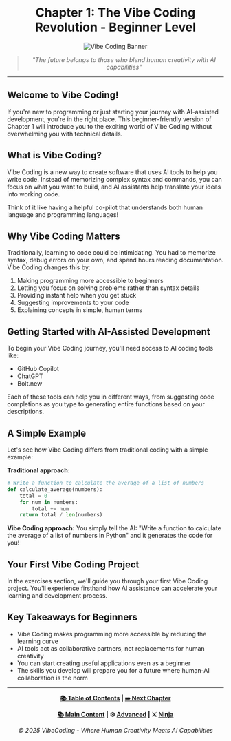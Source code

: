 <div align="center">

# Chapter 1: The Vibe Coding Revolution - Beginner Level

</div>

<div align="center">

![Vibe Coding Banner](../resources/chapter1_banner.png)

</div>

<div align="center">

> *"The future belongs to those who blend human creativity with AI capabilities"*

</div>

---

## Welcome to Vibe Coding!

If you're new to programming or just starting your journey with AI-assisted development, you're in the right place. This beginner-friendly version of Chapter 1 will introduce you to the exciting world of Vibe Coding without overwhelming you with technical details.

## What is Vibe Coding?

Vibe Coding is a new way to create software that uses AI tools to help you write code. Instead of memorizing complex syntax and commands, you can focus on what you want to build, and AI assistants help translate your ideas into working code.

Think of it like having a helpful co-pilot that understands both human language and programming languages!

## Why Vibe Coding Matters

Traditionally, learning to code could be intimidating. You had to memorize syntax, debug errors on your own, and spend hours reading documentation. Vibe Coding changes this by:

1. Making programming more accessible to beginners
2. Letting you focus on solving problems rather than syntax details
3. Providing instant help when you get stuck
4. Suggesting improvements to your code
5. Explaining concepts in simple, human terms

## Getting Started with AI-Assisted Development

To begin your Vibe Coding journey, you'll need access to AI coding tools like:

* GitHub Copilot
* ChatGPT
* Bolt.new

Each of these tools can help you in different ways, from suggesting code completions as you type to generating entire functions based on your descriptions.

## A Simple Example

Let's see how Vibe Coding differs from traditional coding with a simple example:

**Traditional approach:**
```python
# Write a function to calculate the average of a list of numbers
def calculate_average(numbers):
    total = 0
    for num in numbers:
        total += num
    return total / len(numbers)
```

**Vibe Coding approach:**
You simply tell the AI: "Write a function to calculate the average of a list of numbers in Python" and it generates the code for you!

## Your First Vibe Coding Project

In the exercises section, we'll guide you through your first Vibe Coding project. You'll experience firsthand how AI assistance can accelerate your learning and development process.

## Key Takeaways for Beginners

* Vibe Coding makes programming more accessible by reducing the learning curve
* AI tools act as collaborative partners, not replacements for human creativity
* You can start creating useful applications even as a beginner
* The skills you develop will prepare you for a future where human-AI collaboration is the norm

---

<div align="center">

**[📚 Table of Contents](../../README.md) | [➡️ Next Chapter](../Chapter_02/Chapter_02_Beginner.md)**

</div>

<div align="center">

**[📚 Main Content](./Chapter_01_Main.md) | ⚙️ [Advanced](./Chapter_01_Advanced.md) | ⚔️ [Ninja](./Chapter_01_Ninja.md)**

</div>

<div align="center">

*© 2025 VibeCoding - Where Human Creativity Meets AI Capabilities*

</div>
